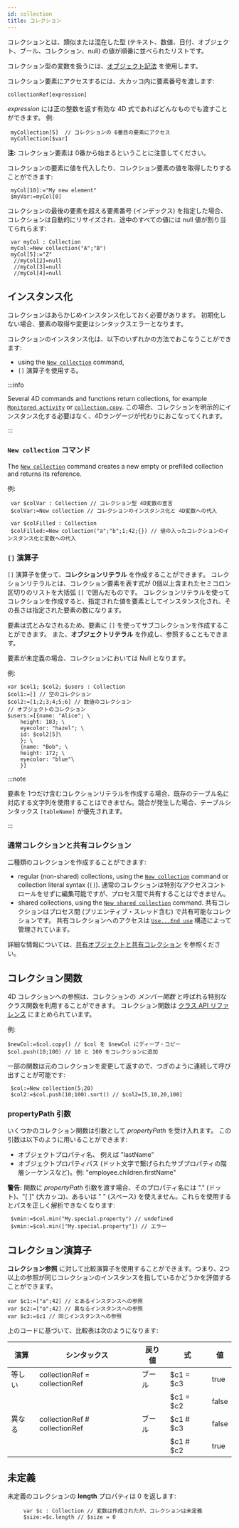 ```yaml
---
id: collection
title: コレクション
---
```


コレクションとは、類似または混在した型 (テキスト、数値、日付、オブジェクト、ブール、コレクション、null) の値が順番に並べられたリストです。

コレクション型の変数を扱うには、[オブジェクト記法](dt_object.md#プロパティ) を使用します。

コレクション要素にアクセスするには、大カッコ内に要素番号を渡します:

```4d
collectionRef[expression]
```

*expression* には正の整数を返す有効な 4D 式であればどんなものでも渡すことができます。 例:

```4d
 myCollection[5]  // コレクションの 6番目の要素にアクセス
 myCollection[$var]
```

**注:** コレクション要素は 0番から始まるということに注意してください。

コレクションの要素に値を代入したり、コレクション要素の値を取得したりすることができます:

```4d
 myCol[10]:="My new element"
 $myVar:=myCol[0]
```

コレクションの最後の要素を超える要素番号 (インデックス) を指定した場合、コレクションは自動的にリサイズされ、途中のすべての値には null 値が割り当てられらます:

```4d
 var myCol : Collection
 myCol:=New collection("A";"B")
 myCol[5]:="Z"
  //myCol[2]=null
  //myCol[3]=null
  //myCol[4]=null
```

## インスタンス化

コレクションはあらかじめインスタンス化しておく必要があります。 初期化しない場合、要素の取得や変更はシンタックスエラーとなります。

コレクションのインスタンス化は、以下のいずれかの方法でおこなうことができます:

- using the [`New collection`](../commands/new-collection.md) command,
- `[]` 演算子を使用する。

:::info

Several 4D commands and functions return collections, for example [`Monitored activity`](../commands-legacy/monitored-activity.md) or [`collection.copy`](../API/CollectionClass.md#copy). この場合、コレクションを明示的にインスタンス化する必要はなく、4Dランゲージが代わりにおこなってくれます。

:::

### `New collection` コマンド

The [`New collection`](../commands/new-collection.md) command creates a new empty or prefilled collection and returns its reference.

例:

```4d
 var $colVar : Collection // コレクション型 4D変数の宣言
 $colVar:=New collection // コレクションのインスタンス化と 4D変数への代入

 var $colFilled : Collection
 $colFilled:=New collection("a";"b";1;42;{}) // 値の入ったコレクションのインスタンス化と変数への代入
```

### `[]` 演算子

`[]` 演算子を使って、**コレクションリテラル** を作成することができます。 コレクションリテラルとは、コレクション要素を表す式が 0個以上含まれたセミコロン区切りのリストを大括弧 `[]` で囲んだものです。 コレクションリテラルを使ってコレクションを作成すると、指定された値を要素としてインスタンス化され、その長さは指定された要素の数になります。

要素は式とみなされるため、要素に `[]` を使ってサブコレクションを作成することができます。  また、**オブジェクトリテラル** を作成し、参照することもできます。

要素が未定義の場合、コレクションにおいては Null となります。

例:

```4d
var $col1; $col2; $users : Collection
$col1:=[] // 空のコレクション
$col2:=[1;2;3;4;5;6] // 数値のコレクション
// オブジェクトのコレクション
$users:=[{name: "Alice"; \
	height: 183; \
	eyecolor: "hazel"; \
	id: $col2[5]\
	}; \
	{name: "Bob"; \
	height: 172; \
	eyecolor: "blue"\
	}]
```

:::note

要素を 1つだけ含むコレクションリテラルを作成する場合、既存のテーブル名に対応する文字列を使用することはできません。競合が発生した場合、テーブルシンタックス `[tableName]` が優先されます。

:::

### 通常コレクションと共有コレクション

二種類のコレクションを作成することができます:

- regular (non-shared) collections, using the [`New collection`](commands/new-collection.md) command or collection literal syntax (`[]`). 通常のコレクションは特別なアクセスコントロールをせずに編集可能ですが、プロセス間で共有することはできません。
- shared collections, using the [`New shared collection`](commands/new-shared-collection.md) command. 共有コレクションはプロセス間 (プリエンティブ・スレッド含む) で共有可能なコレクションです。 共有コレクションへのアクセスは [`Use...End use`](Concepts/shared.md#useend-use) 構造によって管理されています。

詳細な情報については、[共有オブジェクトと共有コレクション](shared.md) を参照ください。

## コレクション関数

4D コレクションへの参照は、コレクションの *メンバー関数* と呼ばれる特別なクラス関数を利用することができます。 コレクション関数は [クラス API リファレンス](../API/CollectionClass.md) にまとめられています。

例:

```4d
$newCol:=$col.copy() // $col を $newCol にディープ・コピー
$col.push(10;100) // 10 と 100 をコレクションに追加
```

一部の関数は元のコレクションを変更して返すので、つぎのように連続して呼び出すことが可能です:

```4d
 $col:=New collection(5;20)
 $col2:=$col.push(10;100).sort() // $col2=[5,10,20,100]
```

### propertyPath 引数

いくつかのコレクション関数は引数として *propertyPath* を受け入れます。 この引数は以下のように用いることができます:

- オブジェクトプロパティ名、 例えば "lastName"
- オブジェクトプロパティパス (ドット文字で繋げられたサブプロパティの階層シーケンスなど)。例: "employee.children.firstName"

**警告:** 関数に *propertyPath* 引数を渡す場合、そのプロパティ名には "." (ドット)、"[ ]" (大カッコ)、あるいは " " (スペース) を使えません。これらを使用するとパスを正しく解析できなくなります:

```4d
 $vmin:=$col.min("My.special.property") // undefined
 $vmin:=$col.min(["My.special.property"]) // エラー
```

## コレクション演算子

**コレクション参照** に対して比較演算子を使用することができます。つまり、2つ以上の参照が同じコレクションのインスタンスを指しているかどうかを評価することができます。

```4d
var $c1:=["a";42] // とあるインスタンスへの参照
var $c2:=["a";42] // 異なるインスタンスへの参照
var $c3:=$c1 // 同じインスタンスへの参照
```

上のコードに基づいて、比較表は次のようになります:

| 演算  | シンタックス                        | 戻り値 | 式         | 値     |
| --- | ----------------------------- | --- | --------- | ----- |
| 等しい | collectionRef = collectionRef | ブール | $c1 = $c3 | true  |
|     |                               |     | $c1 = $c2 | false |
| 異なる | collectionRef # collectionRef | ブール | $c1 # $c3 | false |
|     |                               |     | $c1 # $c2 | true  |

## 未定義

未定義のコレクションの **length** プロパティは 0 を返します:

```4d
     var $c : Collection // 変数は作成されたが、コレクションは未定義
     $size:=$c.length // $size = 0
```
